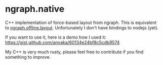 # ngraph.native
C++ implementation of force-based layout from ngraph. This is equivalent to [ngraph.offline.layout](https://github.com/anvaka/ngraph.offline.layout). Unfortunately I don't have bindings to nodejs (yet).

If you want to use it, here is a demo how I used it: https://gist.github.com/anvaka/60134e24bf8c5cdb9574 

My C++ is very much rusty, please feel free to contribute if you find something to improve.
